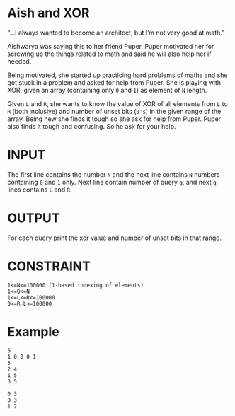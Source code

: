 # Aish and XOR
“…I always wanted to become an architect, but I’m not very good at math.”

Aishwarya was saying this to her friend Puper. Puper motivated her for screwing up the things related to math and said he will also help her if needed.

Being motivated, she started up practicing hard problems of maths and she got stuck in a problem and asked for help from Puper. She is playing with XOR, given an array (containing only `0` and `1`) as element of `N` length.

Given `L` and `R`, she wants to know the value of XOR of all elements from `L` to `R` (both inclusive) and number of unset bits (`0's`) in the given range of the array.
Being new she finds it tough so she ask for help from Puper. Puper also finds it tough and confusing. So he ask for your help.

# INPUT
The first line contains the number `N` and the next line contains `N` numbers containing `0` and `1` only. Next line contain number of query `q`, and next `q` lines contains `L` and `R`.
# OUTPUT
For each query print the xor value and number of unset bits in that range.
# CONSTRAINT
```
1<=N<=100000 (1-based indexing of elements)
1<=Q<=N
1<=L<=R<=100000
0<=R-L<=100000
```

# Example
```
5
1 0 0 0 1
3
2 4
1 5
3 5

0 3
0 3
1 2
```
